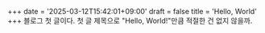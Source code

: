 +++
date = '2025-03-12T15:42:01+09:00'
draft = false
title = 'Hello, World'
+++
블로그 첫 글이다.
첫 글 제목으로 "Hello, World!"만큼 적절한 건 없지 않을까.